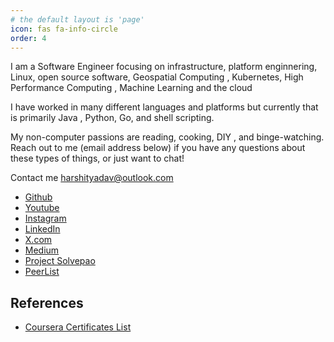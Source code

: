 ```yaml
---
# the default layout is 'page'
icon: fas fa-info-circle
order: 4
---
```


I am a Software Engineer focusing on infrastructure, platform enginnering, Linux, open source software, Geospatial Computing , Kubernetes, High Performance Computing , Machine Learning and the cloud

I have worked in many different languages and platforms but currently that is primarily Java , Python, Go, and shell scripting.

My non-computer passions are reading, cooking, DIY , and binge-watching. Reach out to me (email address below) if you have any questions about these types of things, or just want to chat!

Contact me
harshityadav@outlook.com

- [Github](https://github.com/harshityadav95)
- [Youtube](https://www.youtube.com/@HarshitYadav)
- [Instagram](https://instagram.com/harshityadav95)
- [LinkedIn](https://in.linkedin.com/in/harshityadav95)
- [X.com](https://twitter.com/harshityadav95)
- [Medium](https://medium.com/@harshityadav95)
- [Project Solvepao](https://solvepao.com)
- [PeerList](https://peerlist.io/harshityadav95)

## References
- [Coursera Certificates List](https://github.com/harshityadav95/harshityadav95/blob/master/coursera.md)


